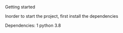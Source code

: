 Getting started

Inorder to start the project, first install the dependencies

Dependencies:
1 python 3.8
